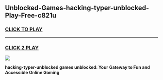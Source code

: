 
## Unblocked-Games-hacking-typer-unblocked-Play-Free-c821u
<h3>
<a href="https://premium76.site?title=hacking-typer-unblocked&ref=21A">CLICK TO PLAY</a></h3>
<hr>

<h3>
<a href="https://premium76.site?title=hacking-typer-unblocked&ref=21A">CLICK 2 PLAY</a>
  
</h3>

<a href="https://premium76.site?title=hacking-typer-unblocked&ref=21A"><img src="https://clearcache.store/games.png"></a>


**hacking-typer-unblocked games unblocked: Your Gateway to Fun and Accessible Online Gaming**
